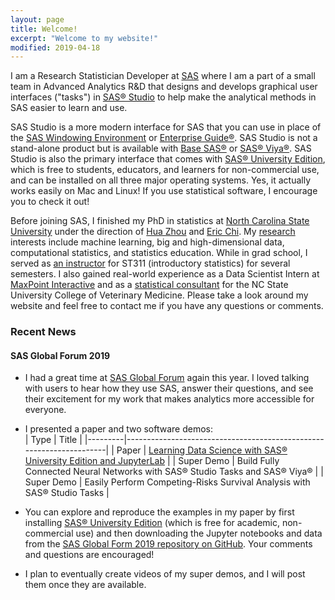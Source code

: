```yaml
---
layout: page
title: Welcome!
excerpt: "Welcome to my website!"
modified: 2019-04-18
---
```


I am a Research Statistician Developer at [SAS](https://www.sas.com/) where I am a part of a small team in Advanced Analytics R&D that designs and develops graphical user interfaces ("tasks") in [SAS® Studio](https://www.sas.com/en_us/software/studio.html) to help make the analytical methods in SAS easier to learn and use.  

SAS Studio is a more modern interface for SAS that you can use in place of the [SAS Windowing Environment](http://documentation.sas.com/?docsetId=lrcon&docsetTarget=n1039zk8bk9aton1fmbm7z2wji3k.htm&docsetVersion=9.4&locale=en#n1nc2xs6ihxuaon1l5ws6gsiy5ht) or [Enterprise Guide®](https://www.sas.com/en_us/software/enterprise-guide.html).  SAS Studio is not a stand-alone product but is available with [Base SAS®](https://www.sas.com/en_us/software/base-sas.html) or [SAS® Viya®](https://www.sas.com/en_us/software/viya.html).  SAS Studio is also the primary interface that comes with [SAS® University Edition](https://www.sas.com/en_us/software/university-edition.html), which is free to students, educators, and learners for non-commercial use, and can be installed on all three major operating systems.  Yes, it actually works easily on Mac and Linux!  If you use statistical software, I encourage you to check it out!

Before joining SAS, I finished my PhD in statistics at [North Carolina State University](http://www.ncsu.edu) under the direction of [Hua Zhou](http://hua-zhou.github.io/) and [Eric Chi](http://www.ericchi.com).  My [research](http://brgaines.github.io/research/) interests include machine learning, big and high-dimensional data, computational statistics, and statistics education.  While in grad school, I served as [an instructor](http://brgaines.github.io/teaching/) for ST311 (introductory statistics) for several semesters.  I also gained real-world experience as a Data Scientist Intern at [MaxPoint Interactive](http://maxpoint.com/us) and as a [statistical consultant](http://brgaines.github.io/consulting/) for the NC State University College of Veterinary Medicine.  Please take a look around my website and feel free to contact me if you have any questions or comments.



### Recent News

#### SAS Global Forum 2019
* I had a great time at [SAS Global Forum](https://www.sas.com/en_us/events/sas-global-forum.html) again this year.  I loved talking with users to hear how they use SAS, answer their questions, and see their excitement for my work that makes analytics more accessible for everyone.
* I presented a paper and two software demos:  
| Type     |  Title                                                               | 
|---------|---------------------------------------------------------------------|
| Paper  | [Learning Data Science with SAS® University Edition and JupyterLab](https://www.sas.com/content/dam/SAS/support/en/sas-global-forum-proceedings/2019/3133-2019.pdf) |
| Super Demo  |  Build Fully Connected Neural Networks with SAS® Studio Tasks and SAS® Viya®                                                    | 
| Super Demo |  Easily Perform Competing-Risks Survival Analysis with SAS® Studio Tasks      | 

* You can explore and reproduce the examples in my paper by first installing [SAS® University Edition](https://www.sas.com/en_us/software/university-edition.html) (which is free for academic, non-commercial use) and then downloading the Jupyter notebooks and data from the [SAS Global Form 2019 repository on GitHub](https://github.com/sascommunities/sas-global-forum-2019/tree/master/3133-2019-Gaines).  Your comments and questions are encouraged!
* I plan to eventually create videos of my super demos, and I will post them once they are available.  



